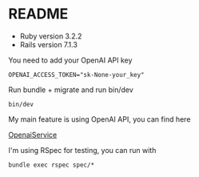 # README

* Ruby version 3.2.2
* Rails version 7.1.3

You need to add your OpenAI API key
```
OPENAI_ACCESS_TOKEN="sk-None-your_key"
```

Run bundle + migrate and run bin/dev
```
bin/dev
```

My main feature is using OpenAI API, you can find here

[OpenaiService](https://github.com/HaiH1ep/simple_ai_chat/blob/main/app/services/openai_service.rb)

I'm using RSpec for testing, you can run with
```
bundle exec rspec spec/*
```
